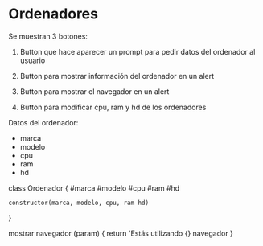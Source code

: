 # Ordenadores

Se muestran 3 botones:

1. Button que hace aparecer un prompt para pedir datos del ordenador al usuario

2. Button para mostrar información del ordenador en un alert

3. Button para mostrar el navegador en un alert

4. Button para modificar cpu, ram y hd de los ordenadores

Datos del ordenador:
- marca
- modelo
- cpu
- ram
- hd

class Ordenador {
    #marca
    #modelo
    #cpu
    #ram
    #hd
    
    constructor(marca, modelo, cpu, ram hd)
}

mostrar navegador (param) {
    return 'Estás utilizando {} navegador
}